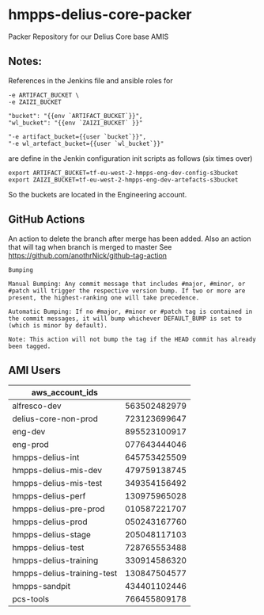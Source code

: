 # hmpps-delius-core-packer
Packer Repository for our Delius Core base AMIS

## Notes:

References in the Jenkins file and ansible roles for

    -e ARTIFACT_BUCKET \
    -e ZAIZI_BUCKET

    "bucket": "{{env `ARTIFACT_BUCKET`}}",
    "wl_bucket": "{{env `ZAIZI_BUCKET` }}"

    "-e artifact_bucket={{user `bucket`}}",
    "-e wl_artefact_bucket={{user `wl_bucket`}}"

are define in the Jenkin configuration init scripts as follows (six times over)

    export ARTIFACT_BUCKET=tf-eu-west-2-hmpps-eng-dev-config-s3bucket
    export ZAIZI_BUCKET=tf-eu-west-2-hmpps-eng-dev-artefacts-s3bucket

So the buckets are located in the Engineering account.





## GitHub Actions

An action to delete the branch after merge has been added.
Also an action that will tag when branch is merged to master
See https://github.com/anothrNick/github-tag-action

```
Bumping

Manual Bumping: Any commit message that includes #major, #minor, or #patch will trigger the respective version bump. If two or more are present, the highest-ranking one will take precedence.

Automatic Bumping: If no #major, #minor or #patch tag is contained in the commit messages, it will bump whichever DEFAULT_BUMP is set to (which is minor by default).

Note: This action will not bump the tag if the HEAD commit has already been tagged.
```

## AMI Users

| aws_account_ids             |              |
|-----------------------------|--------------|
| alfresco-dev                | 563502482979 |
| delius-core-non-prod        | 723123699647 |
| eng-dev                     | 895523100917 |
| eng-prod                    | 077643444046 |
| hmpps-delius-int            | 645753425509 |
| hmpps-delius-mis-dev        | 479759138745 |
| hmpps-delius-mis-test       | 349354156492 |
| hmpps-delius-perf           | 130975965028 |
| hmpps-delius-pre-prod       | 010587221707 |
| hmpps-delius-prod           | 050243167760 |
| hmpps-delius-stage          | 205048117103 |
| hmpps-delius-test           | 728765553488 |
| hmpps-delius-training       | 330914586320 |
| hmpps-delius-training-test  | 130847504577 |
| hmpps-sandpit               | 434401102446 |
| pcs-tools                   | 766455809178 |
